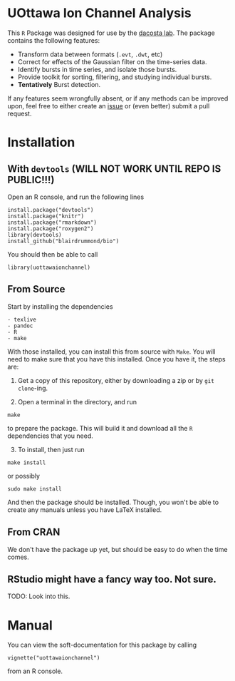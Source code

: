 # UOttawa Ion Channel Analysis

This `R` Package was designed for use by the [dacosta lab](http://www.dacosta.net/). The package contains the following features:

- Transform data between formats (`.evt`, `.dwt`, etc)
- Correct for effects of the Gaussian filter on the time-series data.
- Identify bursts in time series, and isolate those bursts.
- Provide toolkit for sorting, filtering, and studying individual bursts.
- **Tentatively** Burst detection.

If any features seem wrongfully absent, or if any methods can be improved upon, feel free to either create an [issue](https://github.com/blairdrummond/bio/issues) or (even better) submit a pull request.

# Installation

## With `devtools` (**WILL NOT WORK UNTIL REPO IS PUBLIC!!!**)

Open an R console, and run the following lines

```{.R}
install.package("devtools")
install.package("knitr")
install.package("rmarkdown")
install.package("roxygen2")
library(devtools)
install_github("blairdrummond/bio")
```

You should then be able to call

```{.R}
library(uottawaionchannel)
```

## From Source 

Start by installing the dependencies

	- texlive
	- pandoc
	- R
	- make

With those installed, you can install this from source with `Make`. You will need to make sure that you have this installed. Once you have it, the steps are:

1. Get a copy of this repository, either by downloading a zip or by `git clone`-ing. 

2. Open a terminal in the directory, and run

~~~
make
~~~

to prepare the package. This will build it and download all the `R` dependencies that you need.

3. To install, then just run

~~~
make install
~~~

or possibly

~~~
sudo make install
~~~

And then the package should be installed. Though, you won't be able to create any manuals unless you have LaTeX installed.

## From CRAN

We don't have the package up yet, but should be easy to do when the time comes.

## RStudio might have a fancy way too. Not sure.

TODO: Look into this.

# Manual

You can view the soft-documentation for this package by calling

```{.R}
vignette("uottawaionchannel")
```

from an R console.
